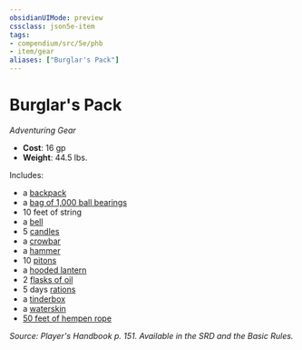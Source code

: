 ```yaml
---
obsidianUIMode: preview
cssclass: json5e-item
tags:
- compendium/src/5e/phb
- item/gear
aliases: ["Burglar's Pack"]
---
```

# Burglar's Pack
*Adventuring Gear*  

- **Cost**: 16 gp
- **Weight**: 44.5 lbs.

Includes:

- a [backpack](/compendium/items/backpack.md)  
- a [bag of 1,000 ball bearings](/compendium/items/ball-bearings-bag-of-1000.md)  
- 10 feet of string  
- a [bell](/compendium/items/bell.md)  
- 5 [candles](/compendium/items/candle.md)  
- a [crowbar](/compendium/items/crowbar.md)  
- a [hammer](/compendium/items/hammer.md)  
- 10 [pitons](/compendium/items/piton.md)  
- a [hooded lantern](/compendium/items/hooded-lantern.md)  
- 2 [flasks of oil](/compendium/items/oil-flask.md)  
- 5 days [rations](/compendium/items/rations-1-day.md)  
- a [tinderbox](/compendium/items/tinderbox.md)  
- a [waterskin](/compendium/items/waterskin.md)  
- [50 feet of hempen rope](/compendium/items/hempen-rope-50-feet.md)  

*Source: Player's Handbook p. 151. Available in the SRD and the Basic Rules.*